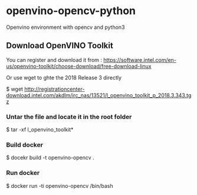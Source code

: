 # openvino-opencv-python
Openvino environment with opencv and python3

## Download OpenVINO Toolkit 

You can register and download it from : https://software.intel.com/en-us/openvino-toolkit/choose-download/free-download-linux

Or use wget to ghte the 2018 Release 3 directly

$ wget http://registrationcenter-download.intel.com/akdlm/irc_nas/13521/l_openvino_toolkit_p_2018.3.343.tgz

### Untar the file and locate it in the root folder  

$ tar -xf l_openvino_toolkit*

### Build docker

$ docekr build -t openvino-opencv . 

### Run docker

$ docker run -ti openvino-opencv /bin/bash 

